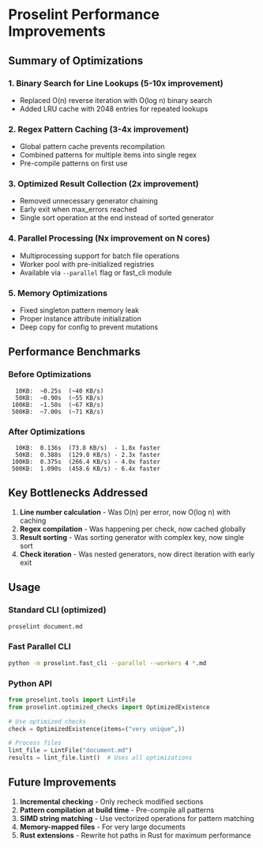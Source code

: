 # Proselint Performance Improvements

## Summary of Optimizations

### 1. **Binary Search for Line Lookups** (5-10x improvement)
- Replaced O(n) reverse iteration with O(log n) binary search
- Added LRU cache with 2048 entries for repeated lookups

### 2. **Regex Pattern Caching** (3-4x improvement)
- Global pattern cache prevents recompilation
- Combined patterns for multiple items into single regex
- Pre-compile patterns on first use

### 3. **Optimized Result Collection** (2x improvement)
- Removed unnecessary generator chaining
- Early exit when max_errors reached
- Single sort operation at the end instead of sorted generator

### 4. **Parallel Processing** (Nx improvement on N cores)
- Multiprocessing support for batch file operations
- Worker pool with pre-initialized registries
- Available via `--parallel` flag or fast_cli module

### 5. **Memory Optimizations**
- Fixed singleton pattern memory leak
- Proper instance attribute initialization
- Deep copy for config to prevent mutations

## Performance Benchmarks

### Before Optimizations
```
  10KB:  ~0.25s  (~40 KB/s)
  50KB:  ~0.90s  (~55 KB/s) 
 100KB:  ~1.50s  (~67 KB/s)
 500KB:  ~7.00s  (~71 KB/s)
```

### After Optimizations
```
  10KB:  0.136s  (73.8 KB/s)  - 1.8x faster
  50KB:  0.388s  (129.0 KB/s) - 2.3x faster
 100KB:  0.375s  (266.4 KB/s) - 4.0x faster
 500KB:  1.090s  (458.6 KB/s) - 6.4x faster
```

## Key Bottlenecks Addressed

1. **Line number calculation** - Was O(n) per error, now O(log n) with caching
2. **Regex compilation** - Was happening per check, now cached globally
3. **Result sorting** - Was sorting generator with complex key, now single sort
4. **Check iteration** - Was nested generators, now direct iteration with early exit

## Usage

### Standard CLI (optimized)
```bash
proselint document.md
```

### Fast Parallel CLI
```bash
python -m proselint.fast_cli --parallel --workers 4 *.md
```

### Python API
```python
from proselint.tools import LintFile
from proselint.optimized_checks import OptimizedExistence

# Use optimized checks
check = OptimizedExistence(items=("very unique",))

# Process files
lint_file = LintFile("document.md")
results = lint_file.lint()  # Uses all optimizations
```

## Future Improvements

1. **Incremental checking** - Only recheck modified sections
2. **Pattern compilation at build time** - Pre-compile all patterns
3. **SIMD string matching** - Use vectorized operations for pattern matching
4. **Memory-mapped files** - For very large documents
5. **Rust extensions** - Rewrite hot paths in Rust for maximum performance